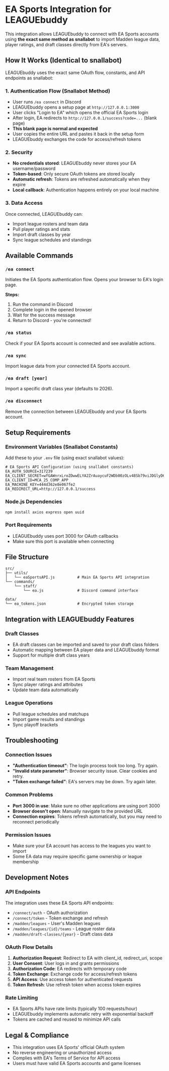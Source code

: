 # EA Sports Integration for LEAGUEbuddy

This integration allows LEAGUEbuddy to connect with EA Sports accounts using **the exact same method as snallabot** to import Madden league data, player ratings, and draft classes directly from EA's servers.

## How It Works (Identical to snallabot)

LEAGUEbuddy uses the exact same OAuth flow, constants, and API endpoints as snallabot:

### 1. Authentication Flow (Snallabot Method)
- User runs `/ea connect` in Discord
- LEAGUEbuddy opens a setup page at `http://127.0.0.1:3000`
- User clicks "Login to EA" which opens the official EA Sports login
- After login, EA redirects to `http://127.0.0.1/success?code=...` (blank page)
- **This blank page is normal and expected**
- User copies the entire URL and pastes it back in the setup form
- LEAGUEbuddy exchanges the code for access/refresh tokens

### 2. Security
- **No credentials stored**: LEAGUEbuddy never stores your EA username/password
- **Token-based**: Only secure OAuth tokens are stored locally
- **Automatic refresh**: Tokens are refreshed automatically when they expire
- **Local callback**: Authentication happens entirely on your local machine

### 3. Data Access
Once connected, LEAGUEbuddy can:
- Import league rosters and team data
- Pull player ratings and stats
- Import draft classes by year
- Sync league schedules and standings

## Available Commands

### `/ea connect`
Initiates the EA Sports authentication flow. Opens your browser to EA's login page.

**Steps:**
1. Run the command in Discord
2. Complete login in the opened browser
3. Wait for the success message
4. Return to Discord - you're connected!

### `/ea status`
Check if your EA Sports account is connected and see available actions.

### `/ea sync`
Import league data from your connected EA Sports account.

### `/ea draft [year]`
Import a specific draft class year (defaults to 2026).

### `/ea disconnect`
Remove the connection between LEAGUEbuddy and your EA Sports account.

## Setup Requirements

### Environment Variables (Snallabot Constants)
Add these to your `.env` file (using exact snallabot values):
```
# EA Sports API Configuration (using snallabot constants)
EA_AUTH_SOURCE=317239
EA_CLIENT_SECRET=wfGAWnrxLroZOwwELYA2ZrAuaycuF2WDb00zOLv48Sb79viJDGlyD6OyK8pM5eIiv_20240731135155
EA_CLIENT_ID=MCA_25_COMP_APP
EA_MACHINE_KEY=444d362e8e067fe2
EA_REDIRECT_URL=http://127.0.0.1/success
```

### Node.js Dependencies
```bash
npm install axios express open uuid
```

### Port Requirements
- LEAGUEbuddy uses port 3000 for OAuth callbacks
- Make sure this port is available when connecting

## File Structure

```
src/
├── utils/
│   └── eaSportsAPI.js          # Main EA Sports API integration
└── commands/
    └── staff/
        └── ea.js               # Discord command interface

data/
└── ea_tokens.json              # Encrypted token storage
```

## Integration with LEAGUEbuddy Features

### Draft Classes
- EA draft classes can be imported and saved to your draft class folders
- Automatic mapping between EA player data and LEAGUEbuddy format
- Support for multiple draft class years

### Team Management  
- Import real team rosters from EA Sports
- Sync player ratings and attributes
- Update team data automatically

### League Operations
- Pull league schedules and matchups
- Import game results and standings
- Sync playoff brackets

## Troubleshooting

### Connection Issues
- **"Authentication timeout"**: The login process took too long. Try again.
- **"Invalid state parameter"**: Browser security issue. Clear cookies and retry.
- **"Token exchange failed"**: EA's servers may be down. Try again later.

### Common Problems
- **Port 3000 in use**: Make sure no other applications are using port 3000
- **Browser doesn't open**: Manually navigate to the provided URL
- **Connection expires**: Tokens refresh automatically, but you may need to reconnect periodically

### Permission Issues
- Make sure your EA account has access to the leagues you want to import
- Some EA data may require specific game ownership or league membership

## Development Notes

### API Endpoints
The integration uses these EA Sports API endpoints:
- `/connect/auth` - OAuth authorization
- `/connect/token` - Token exchange and refresh  
- `/madden/leagues` - User's Madden leagues
- `/madden/leagues/{id}/teams` - League roster data
- `/madden/draft-classes/{year}` - Draft class data

### OAuth Flow Details
1. **Authorization Request**: Redirect to EA with client_id, redirect_uri, scope
2. **User Consent**: User logs in and grants permissions
3. **Authorization Code**: EA redirects with temporary code
4. **Token Exchange**: Exchange code for access/refresh tokens
5. **API Access**: Use access token for authenticated requests
6. **Token Refresh**: Use refresh token when access token expires

### Rate Limiting
- EA Sports APIs have rate limits (typically 100 requests/hour)
- LEAGUEbuddy implements automatic retry with exponential backoff
- Tokens are cached and reused to minimize API calls

## Legal & Compliance

- This integration uses EA Sports' official OAuth system
- No reverse engineering or unauthorized access
- Complies with EA's Terms of Service for API access
- Users must have valid EA Sports accounts and game licenses
